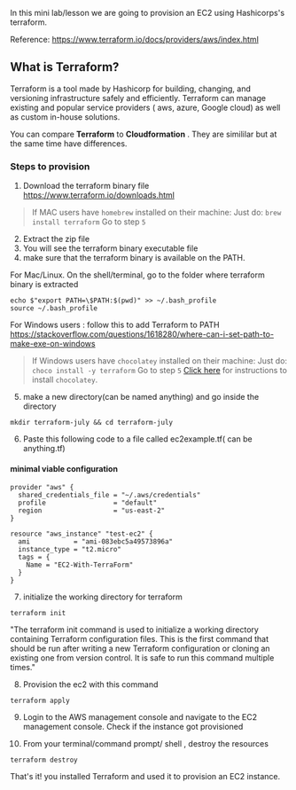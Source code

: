 In this mini lab/lesson we are going to provision an EC2 using Hashicorps's terraform.

Reference:
https://www.terraform.io/docs/providers/aws/index.html

## What is Terraform? 

Terraform is a tool made by Hashicorp for building, changing, and versioning infrastructure safely and efficiently. Terraform can manage existing and popular service providers ( aws, azure, Google cloud) as well as custom in-house solutions.

You can compare **Terraform** to **Cloudformation**
. They are simililar but at the same time have differences.

### Steps to provision

1) Download the terraform binary file 
https://www.terraform.io/downloads.html

> If MAC users have `homebrew` installed on their machine:
> Just do: `brew install terraform`
> Go to step `5`

2) Extract the zip file
3) You will see the terraform binary executable  file 
4) make sure that the terraform binary is available on the PATH. 

For Mac/Linux. On the shell/terminal,  go to the folder where terraform binary is extracted 
```console
echo $"export PATH=\$PATH:$(pwd)" >> ~/.bash_profile
source ~/.bash_profile
```

For Windows users : follow this to add Terraform to PATH https://stackoverflow.com/questions/1618280/where-can-i-set-path-to-make-exe-on-windows

> If Windows users have `chocolatey` installed on their machine:
> Just do: `choco install -y terraform`
> Go to step `5`
> [Click here](https://chocolatey.org/docs/installation) for instructions to install `chocolatey`.

5) make a  new directory(can be named anything) and go inside the directory
```console
mkdir terraform-july && cd terraform-july
```

6) Paste this following code to a file called ec2example.tf( can be anything.tf)

#### minimal viable configuration

```HCL
provider "aws" {
  shared_credentials_file = "~/.aws/credentials"
  profile 		          = "default"
  region                  = "us-east-2"
}

resource "aws_instance" "test-ec2" {
  ami           = "ami-083ebc5a49573896a"
  instance_type = "t2.micro"
  tags = {
    Name = "EC2-With-TerraForm"
  }
}
```

7) initialize the working directory for terraform
```console 
terraform init
```

"The terraform init command is used to initialize a working directory containing Terraform configuration files. This is the first command that should be run after writing a new Terraform configuration or cloning an existing one from version control. It is safe to run this command multiple times."

8) Provision the ec2 with this command
```console
terraform apply
```

9) Login to the AWS management console and navigate to the EC2 management console.  Check if the instance got provisioned


10) From your terminal/command prompt/ shell , destroy the resources
```console
terraform destroy
```


That's it! you installed Terraform and used it to provision an EC2 instance. 
